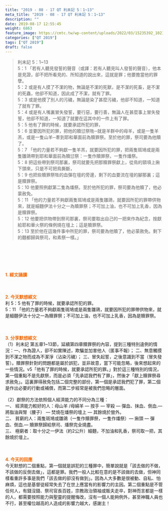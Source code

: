 ```yaml
---
title: "2019 - 08 - 17 QT 利未記 5：1~13"
meta_title: "2019 - 08 - 17 QT 利未記 5：1~13"
description: ""
date: 2019-08-17 12:55:45
weight: 6863
feature_image: https://cmtc.tw/wp-content/uploads/2022/03/15235392_10211799862337740_180693556567566654_o-1.webp
categories: ["QT 2019"]
tags: ["QT 2019"]
draft: false
---
```


<blockquote>利未記 5：1~13<br />
5：1 「若有人聽見發誓的聲音（或譯：若有人聽見叫人發誓的聲音），他本是見證，卻不把所看見的、所知道的說出來，這就是罪；他要擔當他的罪孽。<br />
5：2 或是有人摸了不潔的物，無論是不潔的死獸，是不潔的死畜，是不潔的死蟲，他卻不知道，因此成了不潔，就有了罪。<br />
5：3 或是他摸了別人的污穢，無論是染了甚麼污穢，他卻不知道，一知道了就有了罪。<br />
5：4 或是有人嘴裏冒失發誓，要行惡，要行善，無論人在甚麼事上冒失發誓，他卻不知道，一知道了就要在這其中的一件上有了罪。<br />
5：5 他有了罪的時候，就要承認所犯的罪，<br />
5：6 並要因所犯的罪，把他的贖愆祭牲─就是羊群中的母羊，或是一隻羊羔，或是一隻山羊─牽到耶和華面前為贖罪祭。至於他的罪，祭司要為他贖了。<br />
5：7 「他的力量若不夠獻一隻羊羔，就要因所犯的罪，把兩隻斑鳩或是兩隻雛鴿帶到耶和華面前為贖愆祭：一隻作贖罪祭，一隻作燔祭。<br />
5：8 把這些帶到祭司那裏，祭司就要先把那贖罪祭獻上，從鳥的頸項上揪下頭來，只是不可把鳥撕斷，<br />
5：9 也把些贖罪祭牲的血彈在壇的旁邊，剩下的血要流在壇的腳那裏；這是贖罪祭。<br />
5：10 他要照例獻第二隻為燔祭。至於他所犯的罪，祭司要為他贖了，他必蒙赦免。<br />
5：11 「他的力量若不夠獻兩隻斑鳩或是兩隻雛鴿，就要因所犯的罪帶供物來，就是細麵伊法十分之一為贖罪祭；不可加上油，也不可加上乳香，因為是贖罪祭。<br />
5：12 他要把供物帶到祭司那裏，祭司要取出自己的一把來作為紀念，按獻給耶和華火祭的條例燒在壇上；這是贖罪祭。<br />
5：13 至於他在這幾件事中所犯的罪，祭司要為他贖了，他必蒙赦免。剩下的麵都歸與祭司，和素祭一樣。」</blockquote><br />
&nbsp;<br />
<br />
&nbsp;<br />
<br />
<span style="color: #ff6600;"><strong>1. </strong><strong>經文誦讀</strong></span><br />
<br />
<span style="color: #ff6600;"><strong> </strong></span><br />
<br />
<span style="color: #ff6600;"><strong>2. 今天默想</strong><strong>經文<br />
</strong></span>利 5：5 他有了罪的時候，就要承認所犯的罪。<br />
5：11 「他的力量若不夠獻兩隻斑鳩或是兩隻雛鴿，就要因所犯的罪帶供物來，就是細麵伊法十分之一為贖罪祭；不可加上油，也不可加上乳香，因為是贖罪祭。<br />
<br />
&nbsp;<br />
<br />
<span style="color: #ff6600;"><strong>3. 分享默想經文<br />
</strong></span>（1）利未記 第五章1~13節，延續第四章贖罪祭的內容，提到三種特別違例的情況：一、作為證人，卻不如實陳述，欺騙並加害他人（匿事不報）； 二、無意觸摸到不潔之物而成為不潔淨（沾染污穢）； 三、冒失起誓，之後意識到不當（冒失發誓）。贖罪祭針對的問題都是屬於誤犯，並非故意，當下可能忽略，後來想起來的一些情況。v5「他有了罪的時候，就要承認所犯的罪。」對於這三種特別的情況，第一個重點不是先獻祭，而是必須「先承認我們有了罪」，然後才「獻上贖罪祭尋求赦免」。這裏罪得赦免包括二個完整的部份，第一個是承認我們犯了罪，第二個是作出必要的行動或補償，而第二步經常是被我們忽略的層面。<br />
<br />
（2）獻祭的方法依照個人經濟能力的不同分為三種：<br />
一、 經濟能力較好的人：母山羊 /母綿羊 — 按手 — 宰殺 — 彈血、抹血、倒血.— 將脂油與腎（腰子） — 焚燒在燔祭的壇上 — 其餘燒於營外。<br />
二、 貧窮的人：兩隻斑鳩或雛鴿（一隻作贖罪祭，一隻作燔祭）— 揪頭 — 彈血、倒血.— 贖罪祭歸給祭司、燔祭完全燒盡。<br />
三、 極窮者：取十分之一伊法（約2公升）細麵，不加油和乳香，祭司取一把，其餘燒於壇上。<br />
<br />
&nbsp;<br />
<br />
<span style="color: #ff6600;"><strong>4. 今天的回應<br />
</strong></span>今天默想的二個重點，第一個就是誤犯的三種罪中，簡單說就是「該去做的不做，不該做的反倒去做」，這都是罪。我們一般人比較在意的是不該做的去做，但神同樣看重許多事是我們「該去做的卻沒有做到」。因為人大多數是很被動、自私、怕麻煩，這也是基督徒經常失去了在世上應當有的影響力的主因。第二個重點是不管任何人，有錢沒錢、祭司官長百姓，宗教政治領袖或販夫走卒，對神而言都是一樣的人，都需要按照能力與聖靈的提醒悔改，沒有一個人能夠例外，甚至神職人員也不行，甚至權位越高的人造成的影響力越大，感謝主！<br />
<br />
&nbsp;
        